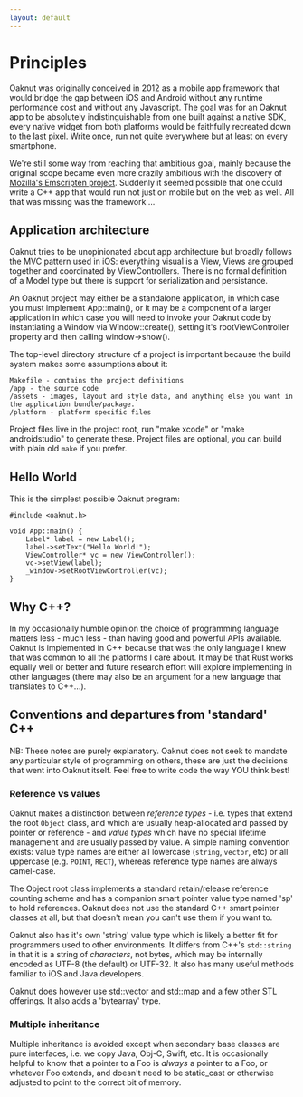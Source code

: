 ```yaml
---
layout: default
---
```

# Principles

Oaknut was originally conceived in 2012 as a mobile app framework that would
bridge the gap between iOS and Android without any runtime performance cost
and without any Javascript. The goal was for an Oaknut app to be absolutely
indistinguishable from one built against a native SDK, every native widget
from both platforms would be faithfully recreated down to the last pixel. Write
once, run not quite everywhere but at least on every smartphone.

We're still some way from reaching that ambitious goal, mainly because
the original scope became even more crazily ambitious with the
discovery of [Mozilla's Emscripten project](http://kripken.github.io/emscripten-site/). Suddenly it seemed possible that one could write a C++ app that would run not just on
mobile but on the web as well. All that was missing was the framework ...

## Application architecture

Oaknut tries to be unopinionated about app architecture but broadly follows the MVC pattern used in iOS: everything visual is a View, Views are grouped together and coordinated by ViewControllers. There is no formal definition of a Model type but there is support for serialization and persistance.

An Oaknut project may either be a standalone application, in which case you must implement App::main(), or it may be a component of a larger application in which case you will need to invoke your Oaknut code by instantiating a Window via Window::create(), setting it's rootViewController property and then calling window->show().

The top-level directory structure of a project is important because the build system makes some assumptions about it:

	Makefile - contains the project definitions
	/app - the source code
	/assets - images, layout and style data, and anything else you want in the application bundle/package.
	/platform - platform specific files

Project files live in the project root, run "make xcode" or "make androidstudio" to generate these. Project files are optional, you can build with plain old `make` if you prefer.


## Hello World

This is the simplest possible Oaknut program:

    #include <oaknut.h>

    void App::main() {
        Label* label = new Label();
        label->setText("Hello World!");
        ViewController* vc = new ViewController();
        vc->setView(label);
        _window->setRootViewController(vc);
    }


## Why C++?

In my occasionally humble opinion the choice of programming language matters
less - much less - than having good and powerful APIs available. Oaknut is
implemented in C++ because that was the only language I knew that was common to
all the platforms I care about. It may be that Rust works equally well or better
and future research effort will explore implementing in other languages (there
may also be an argument for a new language that translates to C++...).  


## Conventions and departures from 'standard' C++

NB: These notes are purely explanatory. Oaknut does not seek to mandate
any particular style of programming on others, these are just the decisions
that went into Oaknut itself. Feel free to write code the way YOU think best!

### Reference vs values

Oaknut makes a distinction between *reference types* - i.e. types that extend
the root `Object` class, and which are usually heap-allocated and passed by
pointer or reference - and *value types* which have no special lifetime
management and are usually passed by value.  A simple naming convention exists:
value type names are either all lowercase (`string`, `vector`, etc) or all
uppercase (e.g. `POINT`, `RECT`), whereas reference type names are always
camel-case.

The Object root class implements a standard retain/release reference counting
scheme and has a companion smart pointer value type named 'sp' to hold
references. Oaknut does not use the standard C++ smart pointer classes at all,
but that doesn't mean you can't use them if you want to.

Oaknut also has it's own 'string' value type which is likely a better fit for
programmers used to other environments. It differs from C++'s `std::string` in
that it is a string of *characters*, not bytes, which may be internally encoded
as UTF-8 (the default) or UTF-32. It also has many useful methods familiar to
iOS and Java developers.

Oaknut does however use std::vector and std::map and a few other STL offerings.
It also adds a 'bytearray' type.


### Multiple inheritance

Multiple inheritance is avoided except when secondary base classes are pure
interfaces, i.e. we copy Java, Obj-C, Swift, etc. It is occasionally helpful to
know that a pointer to a Foo is *always* a pointer to a Foo, or whatever Foo
extends, and doesn't need to be static_cast or otherwise adjusted to point to
the correct bit of memory.
